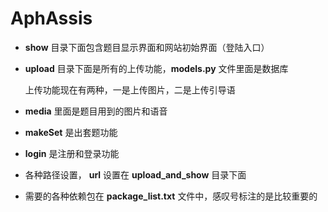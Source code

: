 # AphAssis

* **show** 目录下面包含题目显示界面和网站初始界面（登陆入口）

* **upload** 目录下面是所有的上传功能，**models.py** 文件里面是数据库

	上传功能现在有两种，一是上传图片，二是上传引导语

* **media** 里面是题目用到的图片和语音

* **makeSet** 是出套题功能

* **login** 是注册和登录功能

* 各种路径设置， **url** 设置在 **upload_and_show** 目录下面

* 需要的各种依赖包在 **package_list.txt** 文件中，感叹号标注的是比较重要的
